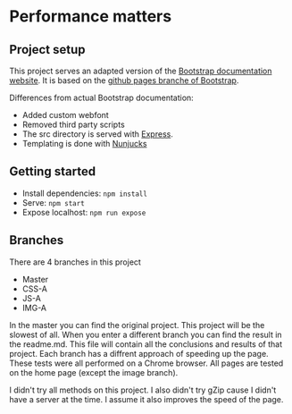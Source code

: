 # Performance matters

## Project setup

This project serves an adapted version of the [Bootstrap documentation website](http://getbootstrap.com/). It is based on the [github pages branche of Bootstrap](https://github.com/twbs/bootstrap/tree/gh-pages).

Differences from actual Bootstrap documentation:

- Added custom webfont
- Removed third party scripts
- The src directory is served with [Express](https://expressjs.com/).
- Templating is done with [Nunjucks](https://mozilla.github.io/nunjucks/)

## Getting started

- Install dependencies: `npm install`
- Serve: `npm start`
- Expose localhost: `npm run expose`

## Branches
There are 4 branches in this project
* Master
* CSS-A
* JS-A
* IMG-A

In the master you can find the original project. This project will be the slowest of all. When you enter a different branch you can find the result in the readme.md. This file will contain all the conclusions and results of that project.
Each branch has a diffrent approach of speeding up the page. These tests were all performed on a Chrome browser. All pages are tested on the home page (except the image branch).

I didn't try all methods on this project. I also didn't try gZip cause I didn't have a server at the time. I assume it also improves the speed of the page. 
